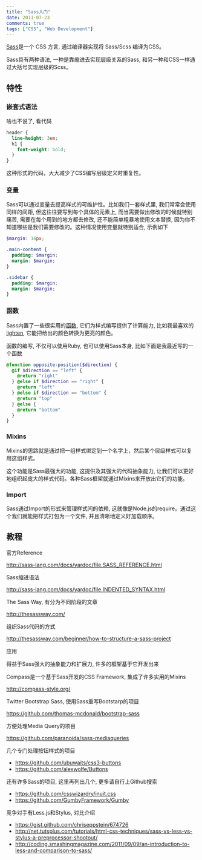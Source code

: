 ```yaml
---
title: "Sass入门"
date: 2013-07-23
comments: true
tags: ["CSS", "Web Development"]
---
```


[Sass](
http://sass-lang.com/
)是一个 CSS 方言, 通过编译器实现将 Sass/Scss 编译为CSS。


Sass具有两种语法, 一种是靠缩进去实现层级关系的Sass, 和另一种和CSS一样通过大括号实现层级的Scss。

## 特性

### 嵌套式语法

啥也不说了, 看代码

```scss
header {
  line-height: 3em;
  h1 {
    font-weight: bold;
  }
}
```

这种形式的代码，大大减少了CSS编写层级定义时重复性。

### 变量

Sass可以通过变量去提高样式的可维护性。比如我们一套样式里, 我们常常会使用同样的间距, 但这往往要写到每个具体的元素上, 而当需要做出修改的时候就特别痛苦, 需要在每个用到的地方都去修改, 还不能简单粗暴地使用文本替换, 因为你不知道哪些是我们需要修改的。这种情况使用变量就特别适合, 示例如下

```scss
$margin: 16px;

.main-content {
  padding: $margin;
  margin: $margin;
}

.sidebar {
  padding: $margin;
  margin: $margin;
}
```

### 函数

Sass内置了一些很实用的[函数](http://sass-lang.com/docs/yardoc/Sass/Script/Functions.html), 它们为样式编写提供了计算能力, 比如我最喜欢的[lighten](http://sass-lang.com/docs/yardoc/Sass/Script/Functions.html#lighten-instance_method), 它能把给出的颜色转换为更亮的颜色。

函数的编写, 不仅可以使用Ruby, 也可以使用Sass本身, 比如下面是我最近写的一个函数

```scss
@function opposite-position($direction) {
  @if $direction == "left" {
    @return "right"
  } @else if $direction == "right" {
    @return "left"
  } @else if $direction == "bottom" {
    @return "top"
  } @else {
    @return "bottom"
  }
}
```

### Mixins

Mixins的思路就是通过把一组样式绑定到一个名字上，然后某个层级样式可以复用这组样式。

这个功能是Sass最强大的功能, 这提供及其强大的代码抽象能力, 让我们可以更好地组织起庞大的样式代码。各种Sass框架就通过Mixins来开放出它们的功能。

### Import

Sass通过Import的形式来管理样式间的依赖, 这就像是Node.js的require。通过这个我们就能把样式打包为一个文件, 并且清晰地定义好加载顺序。

## 教程

官方Reference

http://sass-lang.com/docs/yardoc/file.SASS_REFERENCE.html

Sass缩进语法

http://sass-lang.com/docs/yardoc/file.INDENTED_SYNTAX.html

The Sass Way, 有分为不同阶段的文章

http://thesassway.com/

组织Sass代码的方式

http://thesassway.com/beginner/how-to-structure-a-sass-project

应用

得益于Sass强大的抽象能力和扩展力, 许多的框架基于它开发出来

Compass是一个基于Sass开发的CSS Framework, 集成了许多实用的Mixins

http://compass-style.org/

Twitter Bootstrap Sass, 使用Sass重写Bootstarp的项目

https://github.com/thomas-mcdonald/bootstrap-sass

方便处理Media Query的项目

https://github.com/paranoida/sass-mediaqueries

几个专门处理按钮样式的项目

- https://github.com/ubuwaits/css3-buttons
- https://github.com/alexwolfe/Buttons

还有许多Sass的项目, 这里再列出几个, 更多请自行上Github搜索

- https://github.com/csswizardry/inuit.css
- https://github.com/GumbyFramework/Gumby

竞争对手有Less.js和Stylus, 对比介绍

- https://gist.github.com/chriseppstein/674726
- http://net.tutsplus.com/tutorials/html-css-techniques/sass-vs-less-vs-stylus-a-preprocessor-shootout/
- http://coding.smashingmagazine.com/2011/09/09/an-introduction-to-less-and-comparison-to-sass/
